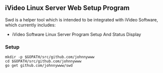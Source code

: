 ## iVideo Linux Server Web Setup Program

Swd is a helper tool which is intended to be integrated with iVideo Software,  which currently includes:

 - iVideo Software Linux Server Program Setup And Status Display


### Setup
```
mkdir -p $GOPATH/src/github.com/johnnywww
cd $GOPATH/src/github.com/johnnywww
go get github.com/johnnywww/swd
```
